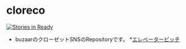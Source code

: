 cloreco
=======
[![Stories in Ready](https://badge.waffle.io/aiit-enpit/cloreco.svg?label=ready&title=Ready)](http://waffle.io/aiit-enpit/cloreco)

* buzaarのクローゼットSNSのRepositoryです。
*[エレベーターピッチ](https://github.com/aiit-enpit/cloreco/wiki/elevator-pitch) 
